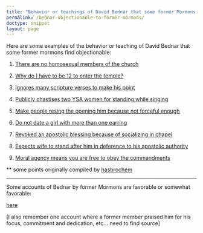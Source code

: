 ```yaml
---
title: "Behavior or teachings of David Bednar that some former Mormons find objectionable"
permalink: /bednar-objectionable-to-former-mormons/
doctype: snippet
layout: page
---
```


Here are some examples of the behavior or teaching of David Bednar that some former mormons find objectionable:

1. [There are no homosexual members of the church](https://www.youtube.com/watch?v=BQ4_wTGv8Ao)

1. [Why do I have to be 12 to enter the temple?](https://www.youtube.com/watch?v=5Qxu6bFXc2Q)

1. [Ignores many scripture verses to make his point](https://www.reddit.com/r/exmormon/comments/38dl59/some_actual_information_about_bednar/cruq2d4/)

1. [Publicly chastises two YSA women for standing while singing](https://www.reddit.com/r/exmormon/comments/4n51z1/the_time_elder_bednar_chastised_two_young_girls/)

1. [Make people resing the opening him because not forceful enough](https://www.reddit.com/r/exmormon/comments/5bdk4e/that_time_bednar_made_us_all_resing_the_opening/)

1. [Do not date a girl with more than one earring](http://www.deseretnews.com/article/600132928/Apostle-counsels-Y-students-to-observe.html)

1. [Revoked an apostolic blessing because of socializing in chapel](https://www.reddit.com/r/exmormon/comments/9c9cpu/tomorrow_i_have_the_blessing_of_receiving_elder/e593hyt/)

1. [Expects wife to stand after him in deference to his apostolic authority](https://www.youtube.com/watch?v=CPBsWbopjXU)

1. [Moral agency means you are free to obey the commandments](https://www.youtube.com/watch?v=mmErOV9oQZ8)

\*\* some points originally compiled by [hasbrochem](https://www.reddit.com/r/exmormon/comments/6zdgyc/what_is_it_with_bednar/dmuhajx/)

---

Some accounts of Bednar by former Mormons are favorable or somewhat favorable:

[here](https://www.reddit.com/r/exmormon/comments/8ppkm3/return_report_david_a_bednar_visit/)

[I also remember one account where a former member praised him for his focus, commitment and dedication, etc... need to find source]
